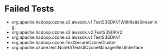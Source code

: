 # Failed Tests

 * org.apache.hadoop.ozone.s3.awssdk.v1.TestS3SDKV1WithRatisStreaming
 * org.apache.hadoop.ozone.s3.awssdk.v2.TestS3SDKV2
 * org.apache.hadoop.ozone.s3.awssdk.v1.TestS3SDKV1
 * org.apache.hadoop.ozone.TestSecureOzoneCluster
 * org.apache.ozone.test.NonHATests$OzoneManagerRestInterface
